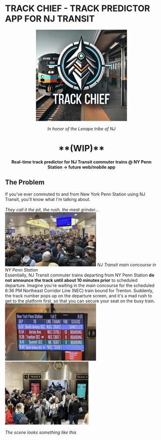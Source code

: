 # TRACK CHIEF - TRACK PREDICTOR APP FOR NJ TRANSIT
<div align="center">
<img src="images/trackchief2.png" width="300" class="center"/>
  
<em align = "center">In honor of the Lenape tribe of NJ</em>

<h1>**(WIP)** </h1>
<b>Real-time track predictor for NJ Transit commuter trains @ NY Penn Station -> future web/mobile app</b>
</div>

<div>
<h2>The Problem</h2>
<p>If you've ever commuted to and from New York Penn Station using NJ Transit, you'll know what I'm talking about.<br/><br/>
<i>They call it the pit, the rush, the meat grinder...</i><br/>
  
<img src="images/pennstation2.png" width="300" class="center"/> 
<em align = "center">NJ Transit main concourse in NY Penn Station</em>

<br/>
Essentially, NJ Transit commuter trains departing from NY Penn Station <b>do not announce the track until about 10 minutes prior</b> to scheduled departure. Imagine you're waiting in the main concourse for the scheduled 6:36 PM Northeast Corridor Line (NEC) train bound for Trenton. Suddenly, the track number pops up on the departure screen, and it's a mad rush to get to the platform first, so that you can secure your seat on the busy train. <br/>

<img src="images/pennstation5.png" width="300" class="center"/>

<img src="images/pennstation3.png" width="275" class="center"/>

<em align = "center">The scene looks something like this</em>

<br/>




  
</p>
</div>


